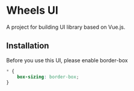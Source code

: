 # Wheels UI

A project for building UI library based on Vue.js.

## Installation

Before you use this UI, please enable border-box

```css
* {
    box-sizing: border-box;
}
```